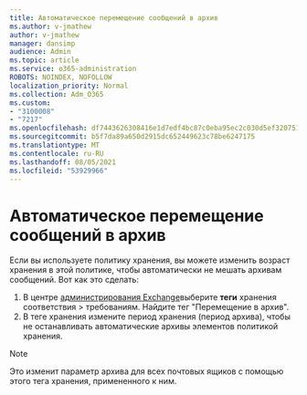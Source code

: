 ```yaml
---
title: Автоматическое перемещение сообщений в архив
ms.author: v-jmathew
author: v-jmathew
manager: dansimp
audience: Admin
ms.topic: article
ms.service: o365-administration
ROBOTS: NOINDEX, NOFOLLOW
localization_priority: Normal
ms.collection: Adm_O365
ms.custom:
- "3100008"
- "7217"
ms.openlocfilehash: df7443626308416e1d7edf4bc87c0eba95ec2c030d5ef3207513480873c1e3e7
ms.sourcegitcommit: b5f7da89a650d2915dc652449623c78be6247175
ms.translationtype: MT
ms.contentlocale: ru-RU
ms.lasthandoff: 08/05/2021
ms.locfileid: "53929966"
---
```

# <a name="stop-messages-from-moving-to-the-archive-automatically"></a>Автоматическое перемещение сообщений в архив

Если вы используете политику хранения, вы можете изменить возраст хранения в этой политике, чтобы автоматически не мешать архивам сообщений. Вот как это сделать:

1. В центре [администрирования Exchange](https://go.microsoft.com/fwlink/?linkid=2059104)выберите **теги** хранения соответствия  >  требованиям. Найдите тег "Перемещение в архив".
2. В теге хранения измените период хранения  (период архива), чтобы не останавливать автоматические архивы элементов политикой хранения.

> [!NOTE]
> Это изменит параметр архива для всех почтовых ящиков с помощью этого тега хранения, примененного к ним.
